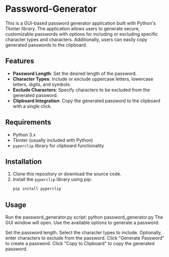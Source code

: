 # Password-Generator

This is a GUI-based password generator application built with Python's Tkinter library. The application allows users to generate secure, customizable passwords with options for including or excluding specific character types and characters. Additionally, users can easily copy generated passwords to the clipboard.

## Features

- **Password Length**: Set the desired length of the password.
- **Character Types**: Include or exclude uppercase letters, lowercase letters, digits, and symbols.
- **Exclude Characters**: Specify characters to be excluded from the generated password.
- **Clipboard Integration**: Copy the generated password to the clipboard with a single click.

## Requirements

- Python 3.x
- Tkinter (usually included with Python)
- `pyperclip` library for clipboard functionality

## Installation

1. Clone this repository or download the source code.
2. Install the `pyperclip` library using pip:
   ```sh
   pip install pyperclip

## Usage

Run the password_generator.py script:
    python password_generator.py
The GUI window will open. Use the available options to generate a password:

Set the password length.
Select the character types to include.
Optionally, enter characters to exclude from the password.
Click "Generate Password" to create a password.
Click "Copy to Clipboard" to copy the generated password.
